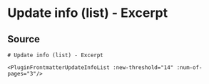 # Update info (list) - Excerpt

<PluginFrontmatterUpdateInfoList :new-threshold="14" :num-of-pages="3"/>


## Source

```
# Update info (list) - Excerpt

<PluginFrontmatterUpdateInfoList :new-threshold="14" :num-of-pages="3"/>
```
